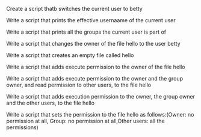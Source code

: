 Create a script thatb switches the current user to betty

Write a script that prints the effective usernaame of the current user

Write a script that prints all the groups the current user is part of

Write a script that changes the owner of the file hello to the user betty

Write a script that creates an empty file called hello

Write a script that adds execute permission to the owner of the file hello

Write a script that adds execute permission to the owner and the group owner, and read permission to other users, to the file hello

Write a script that adds execution permission to the owner, the group owner and the other users, to the file hello

Write a script that sets the permission to the file hello as follows:(Owner: no permission at all, Group: no permission at all,Other users: all the permissions)
